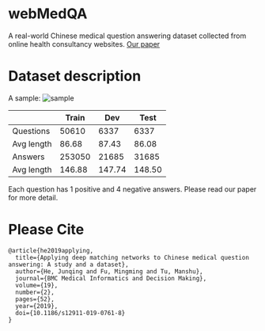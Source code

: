 # webMedQA
A real-world Chinese medical question answering dataset collected from online health consultancy websites. [Our paper](https://bmcmedinformdecismak.biomedcentral.com/articles/10.1186/s12911-019-0761-8)

# Dataset description

A sample:
![sample](https://github.com/hejunqing/webMedQA/master/medQA.png)

| | Train| Dev| Test|
|---|----|----|-----|
|Questions|50610|6337|6337|
|Avg length|86.68|87.43|86.08|
|Answers|253050|21685|31685|
|Avg length|146.88|147.74|148.50|

Each question has 1 positive and 4 negative answers.
Please read our paper for more detail.

# Please Cite

```
@article{he2019applying,
  title={Applying deep matching networks to Chinese medical question answering: A study and a dataset},
  author={He, Junqing and Fu, Mingming and Tu, Manshu},
  journal={BMC Medical Informatics and Decision Making},
  volume={19},
  number={2},
  pages={52},
  year={2019},
  doi={10.1186/s12911-019-0761-8}
}

```
